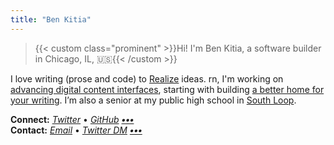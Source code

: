 ```yaml
---
title: "Ben Kitia"
---
```


> {{< custom class="prominent" >}}Hi! I'm Ben Kitia, a software builder in Chicago, IL, 🇺🇸{{< /custom >}}

I love writing (prose and code) to [Realize](/Realize.pdf) ideas. rn, I'm working on [advancing digital content interfaces](https://helianth.co/?ref=kitia.net), starting with building [a better home for your writing](https://pubnent.com/?ref=kitia.net). I’m also a senior at my public high school in [South Loop](https://www.flickr.com/search/?sort=interestingness-desc&safe_search=1&text=southloop&view_all=1).

**Connect:** _[Twitter](https://twitter.com/benkitia)_ • _[GitHub](https://github.com/benkitia)_ **_[•••](/handles)_**  
**Contact:** _[Email](https://www.kitia.net/email)_ • _[Twitter DM](https://twitter.com/messages/compose?recipient_id=1188270454303277056)_ **_[•••](/contact)_**
